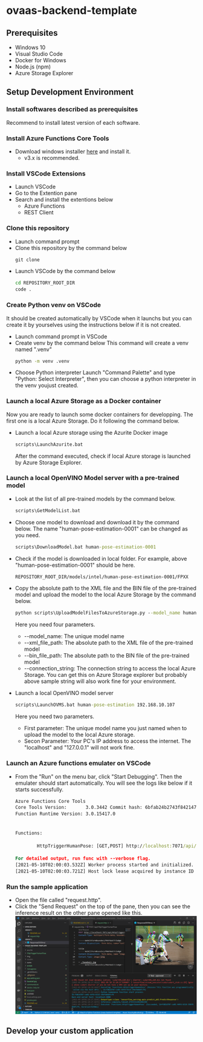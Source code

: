 # ovaas-backend-template

## Prerequisites
- Windows 10
- Visual Studio Code
- Docker for Windows
- Node.js (npm)
- Azure Storage Explorer

## Setup Development Environment

### Install softwares described as prerequisites
Recommend to install latest version of each software.

### Install Azure Functions Core Tools
- Download windows installer [here](https://docs.microsoft.com/ja-jp/azure/azure-functions/functions-run-local?tabs=windows%2Ccsharp%2Cbash#install-the-azure-functions-core-tools) and install it.
    - v3.x is recommended.

### Install VSCode Extensions
- Launch VSCode
- Go to the Extention pane
- Search and install the extentions below
    - Azure Functions
    - REST Client

### Clone this repository
- Launch command prompt
- Clone this repository by the command below
    ```cmd
    git clone 
    ```
- Launch VSCode by the command below
    ```cmd
    cd REPOSITORY_ROOT_DIR
    code .
    ```
### Create Python venv on VSCode
It should be created automatically by VSCode when it launchs but you can create it by yourselves using the instructions below if it is not created.

- Launch command prompt in VSCode
- Create venv by the command below
    This command will create a venv named ".venv" 
    ```cmd
    python -m venv .venv
    ```
- Choose Python interpreter 
Launch "Command Palette" and type "Python: Select Interpreter", then you can choose a python interpreter in the venv youjust created.

### Launch a local Azure Storage as a Docker container
Now you are ready to launch some docker containers for developping. The first one is a local Azure Storage. Do it following the command below.
- Launch a local Azure storage using the Azurite Docker image
    ```cmd
    scripts\LaunchAzurite.bat
    ```
    After the command executed, check if local Azure storage is launched by Azure Storage Explorer.

### Launch a local OpenVINO Model server with a pre-trained model
- Look at the list of all pre-trained models by the command below.
    ```cmd
    scripts\GetModelList.bat
    ```
- Choose one model to download and download it by the command below. The name "human-pose-estimation-0001" can be changed as you need.
    ```cmd
    scripts\DownloadModel.bat human-pose-estimation-0001
    ```
- Check if the model is downloaded in local folder. For example, above "human-pose-estimation-0001" should be here.
    ```cmd
    REPOSITORY_ROOT_DIR/models/intel/human-pose-estimation-0001/FPXX
    ```
- Copy the absolute path to the XML file and the BIN file of the pre-trained model and upload the model to the local Azure Storage by the command below.
    ```cmd
    python scripts\UploadModelFilesToAzureStorage.py --model_name human-pose-estimation --xml_file_path REPOSITORY_ROOT_DIR/models/intel/human-pose-estimation-0001/FPXX\human-pose-estimation-0001.xml --bin_file_path REPOSITORY_ROOT_DIR/models/intel/human-pose-estimation-0001/FPXX\human-pose-estimation-0001.bin --connection_string "AccountName=devstoreaccount1;AccountKey=Eby8vdM02xNOcqFlqUwJPLlmEtlCDXJ1OUzFT50uSRZ6IFsuFq2UVErCz4I6tq/K1SZFPTOtr/KBHBeksoGMGw==;DefaultEndpointsProtocol=http;BlobEndpoint=http://127.0.0.1:10000/devstoreaccount1;"
    ```
    Here you need four parameters.
    
    - --model_name: The unique model name
    - --xml_file_path: The absolute path to the XML file of the pre-trained model
    - --bin_file_path: The absolute path to the BIN file of the pre-trained model
    - --connection_string: The connection string to access the local Azure Storage. You can get this on Azure Storage explorer but probably above sample string will also work fine for your environment.
- Launch a local OpenVINO model server
    ```cmd
    scripts\LaunchOVMS.bat human-pose-estimation 192.168.10.107
    ```
    Here you need two parameters.

    - First parameter: The unique model name you just named when to upload the model to the local Azure storage.
    - Secon Parameter: Your PC's IP address to access the internet. The "localhost" and "127.0.0.1" will not work fine.

### Launch an Azure functions emulater on VSCode
- From the "Run" on the menu bar, click "Start Debugging". Then the emulater should start automatically. You will see the logs like below if it starts successfully.
    ```cmd
    Azure Functions Core Tools
    Core Tools Version:       3.0.3442 Commit hash: 6bfab24b2743f8421475d996402c398d2fe4a9e0  (64-bit)
    Function Runtime Version: 3.0.15417.0


    Functions:

            HttpTriggerHumanPose: [GET,POST] http://localhost:7071/api/HttpTriggerHumanPose

    For detailed output, run func with --verbose flag.
    [2021-05-10T02:00:03.532Z] Worker process started and initialized.
    [2021-05-10T02:00:03.721Z] Host lock lease acquired by instance ID '000000000000000000000000F6FB3AFD'.
    ```
### Run the sample application
- Open the file called "request.http".
- Click the "Send Request" on the top of the pane, then you can see the inference result on the other pane opened like this.
![Sample Inference Result](img/result.png "sample result")

## Develop your custom application

### 